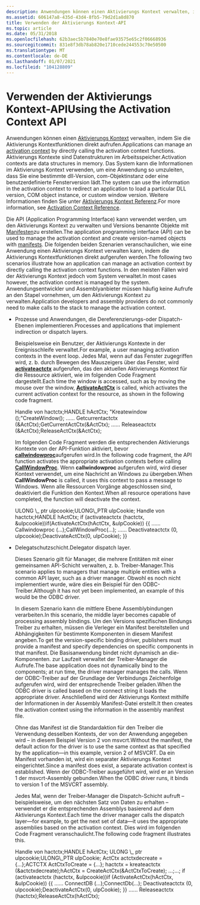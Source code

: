```yaml
---
description: Anwendungen können einen Aktivierungs Kontext verwalten, indem Sie die Aktivierungs Kontextfunktionen direkt aufrufen.
ms.assetid: 606147a8-435d-43d4-8fb5-79d2d1a8d870
title: Verwenden der Aktivierungs Kontext-API
ms.topic: article
ms.date: 05/31/2018
ms.openlocfilehash: 62b3aec5b7840e70e8fae93575e65c2f06668936
ms.sourcegitcommit: 831e8f3db78ab820e1710cede244553c70e50500
ms.translationtype: MT
ms.contentlocale: de-DE
ms.lasthandoff: 01/07/2021
ms.locfileid: "104128809"
---
```

# <a name="using-the-activation-context-api"></a><span data-ttu-id="e12ea-103">Verwenden der Aktivierungs Kontext-API</span><span class="sxs-lookup"><span data-stu-id="e12ea-103">Using the Activation Context API</span></span>

<span data-ttu-id="e12ea-104">Anwendungen können einen [Aktivierungs Kontext](activation-contexts.md) verwalten, indem Sie die Aktivierungs Kontextfunktionen direkt aufrufen.</span><span class="sxs-lookup"><span data-stu-id="e12ea-104">Applications can manage an [activation context](activation-contexts.md) by directly calling the activation context functions.</span></span> <span data-ttu-id="e12ea-105">Aktivierungs Kontexte sind Datenstrukturen im Arbeitsspeicher.</span><span class="sxs-lookup"><span data-stu-id="e12ea-105">Activation contexts are data structures in memory.</span></span> <span data-ttu-id="e12ea-106">Das System kann die Informationen im Aktivierungs Kontext verwenden, um eine Anwendung so umzuleiten, dass Sie eine bestimmte dll-Version, com-Objektinstanz oder eine benutzerdefinierte Fensterversion lädt.</span><span class="sxs-lookup"><span data-stu-id="e12ea-106">The system can use the information in the activation context to redirect an application to load a particular DLL version, COM object instance, or custom window version.</span></span> <span data-ttu-id="e12ea-107">Weitere Informationen finden Sie unter [Aktivierungs Kontext Referenz](activation-context-reference.md).</span><span class="sxs-lookup"><span data-stu-id="e12ea-107">For more information, see [Activation Context Reference](activation-context-reference.md).</span></span>

<span data-ttu-id="e12ea-108">Die API (Application Programming Interface) kann verwendet werden, um den Aktivierungs Kontext zu verwalten und Versions benannte Objekte mit [Manifesten](manifests.md)zu erstellen.</span><span class="sxs-lookup"><span data-stu-id="e12ea-108">The application programming interface (API) can be used to manage the activation context and create version-named objects with [manifests](manifests.md).</span></span> <span data-ttu-id="e12ea-109">Die folgenden beiden Szenarien veranschaulichen, wie eine Anwendung einen Aktivierungs Kontext verwalten kann, indem die Aktivierungs Kontextfunktionen direkt aufgerufen werden.</span><span class="sxs-lookup"><span data-stu-id="e12ea-109">The following two scenarios illustrate how an application can manage an activation context by directly calling the activation context functions.</span></span> <span data-ttu-id="e12ea-110">In den meisten Fällen wird der Aktivierungs Kontext jedoch vom System verwaltet.</span><span class="sxs-lookup"><span data-stu-id="e12ea-110">In most cases however, the activation context is managed by the system.</span></span> <span data-ttu-id="e12ea-111">Anwendungsentwickler und Assemblyanbieter müssen häufig keine Aufrufe an den Stapel vornehmen, um den Aktivierungs Kontext zu verwalten.</span><span class="sxs-lookup"><span data-stu-id="e12ea-111">Application developers and assembly providers do not commonly need to make calls to the stack to manage the activation context.</span></span>

-   <span data-ttu-id="e12ea-112">Prozesse und Anwendungen, die Dereferenzierungs-oder Dispatch-Ebenen implementieren.</span><span class="sxs-lookup"><span data-stu-id="e12ea-112">Processes and applications that implement indirection or dispatch layers.</span></span>

    <span data-ttu-id="e12ea-113">Beispielsweise ein Benutzer, der Aktivierungs Kontexte in der Ereignisschleife verwaltet.</span><span class="sxs-lookup"><span data-stu-id="e12ea-113">For example, a user managing activation contexts in the event loop.</span></span> <span data-ttu-id="e12ea-114">Jedes Mal, wenn auf das Fenster zugegriffen wird, z. b. durch Bewegen des Mauszeigers über das Fenster, wird [**activateactctx**](/windows/desktop/api/Winbase/nf-winbase-activateactctx) aufgerufen, das den aktuellen Aktivierungs Kontext für die Ressource aktiviert, wie im folgenden Code Fragment dargestellt.</span><span class="sxs-lookup"><span data-stu-id="e12ea-114">Each time the window is accessed, such as by moving the mouse over the window, [**ActivateActCtx**](/windows/desktop/api/Winbase/nf-winbase-activateactctx) is called, which activates the current activation context for the resource, as shown in the following code fragment.</span></span>

    <dl> <span data-ttu-id="e12ea-115">Handle von hactctx;</span><span class="sxs-lookup"><span data-stu-id="e12ea-115">HANDLE hActCtx;</span></span>  
    <span data-ttu-id="e12ea-116">"Kreatewindow ();"</span><span class="sxs-lookup"><span data-stu-id="e12ea-116">CreateWindow();</span></span>  
    <span data-ttu-id="e12ea-117">...</span><span class="sxs-lookup"><span data-stu-id="e12ea-117">...</span></span>  
    <span data-ttu-id="e12ea-118">Getcurrentactctx (&ActCtx);</span><span class="sxs-lookup"><span data-stu-id="e12ea-118">GetCurrentActCtx(&ActCtx);</span></span>  
    <span data-ttu-id="e12ea-119">...</span><span class="sxs-lookup"><span data-stu-id="e12ea-119">...</span></span>  
    <span data-ttu-id="e12ea-120">Releaseactctx (&ActCtx);</span><span class="sxs-lookup"><span data-stu-id="e12ea-120">ReleaseActCtx(&ActCtx);</span></span>  
    </dl>

    <span data-ttu-id="e12ea-121">Im folgenden Code Fragment werden die entsprechenden Aktivierungs Kontexte von der API-Funktion aktiviert, bevor [**callwindowproc**](/windows/win32/api/winuser/nf-winuser-callwindowproca)aufgerufen wird.</span><span class="sxs-lookup"><span data-stu-id="e12ea-121">In the following code fragment, the API function activates the appropriate activation contexts before calling [**CallWindowProc**](/windows/win32/api/winuser/nf-winuser-callwindowproca).</span></span> <span data-ttu-id="e12ea-122">Wenn **callwindowproc** aufgerufen wird, wird dieser Kontext verwendet, um eine Nachricht an Windows zu übergeben.</span><span class="sxs-lookup"><span data-stu-id="e12ea-122">When **CallWindowProc** is called, it uses this context to pass a message to Windows.</span></span> <span data-ttu-id="e12ea-123">Wenn alle Ressourcen Vorgänge abgeschlossen sind, deaktiviert die Funktion den Kontext.</span><span class="sxs-lookup"><span data-stu-id="e12ea-123">When all resource operations have completed, the function will deactivate the context.</span></span>

    <dl> <span data-ttu-id="e12ea-124">ULONG \_ ptr ulpcookie;</span><span class="sxs-lookup"><span data-stu-id="e12ea-124">ULONG\_PTR ulpCookie;</span></span>  
    <span data-ttu-id="e12ea-125">Handle von hactctx;</span><span class="sxs-lookup"><span data-stu-id="e12ea-125">HANDLE hActCtx;</span></span>  
    <span data-ttu-id="e12ea-126">if (activateactctx (hactctx, &ulpcookie))</span><span class="sxs-lookup"><span data-stu-id="e12ea-126">if(ActivateActCtx(hActCtx, &ulpCookie))</span></span>  
    <span data-ttu-id="e12ea-127">{</span><span class="sxs-lookup"><span data-stu-id="e12ea-127">{</span></span>  
    <span data-ttu-id="e12ea-128">...</span><span class="sxs-lookup"><span data-stu-id="e12ea-128">...</span></span>  
    <span data-ttu-id="e12ea-129">Callwindowproc (...);</span><span class="sxs-lookup"><span data-stu-id="e12ea-129">CallWindowProc(...);</span></span>  
    <span data-ttu-id="e12ea-130">...</span><span class="sxs-lookup"><span data-stu-id="e12ea-130">...</span></span>  
    <span data-ttu-id="e12ea-131">Deactivateactctx (0, ulpcookie);</span><span class="sxs-lookup"><span data-stu-id="e12ea-131">DeactivateActCtx(0, ulpCookie);</span></span>  
    <span data-ttu-id="e12ea-132">}</span><span class="sxs-lookup"><span data-stu-id="e12ea-132">}</span></span>  
    </dl>

-   <span data-ttu-id="e12ea-133">Delegatschutzschicht.</span><span class="sxs-lookup"><span data-stu-id="e12ea-133">Delegator dispatch layer.</span></span>

    <span data-ttu-id="e12ea-134">Dieses Szenario gilt für Manager, die mehrere Entitäten mit einer gemeinsamen API-Schicht verwalten, z. b. Treiber-Manager.</span><span class="sxs-lookup"><span data-stu-id="e12ea-134">This scenario applies to managers that manage multiple entities with a common API layer, such as a driver manager.</span></span> <span data-ttu-id="e12ea-135">Obwohl es noch nicht implementiert wurde, wäre dies ein Beispiel für den ODBC-Treiber.</span><span class="sxs-lookup"><span data-stu-id="e12ea-135">Although it has not yet been implemented, an example of this would be the ODBC driver.</span></span>

    <span data-ttu-id="e12ea-136">In diesem Szenario kann die mittlere Ebene Assemblybindungen verarbeiten.</span><span class="sxs-lookup"><span data-stu-id="e12ea-136">In this scenario, the middle layer becomes capable of processing assembly bindings.</span></span> <span data-ttu-id="e12ea-137">Um den Versions spezifischen Bindungs Treiber zu erhalten, müssen die Verleger ein Manifest bereitstellen und Abhängigkeiten für bestimmte Komponenten in diesem Manifest angeben.</span><span class="sxs-lookup"><span data-stu-id="e12ea-137">To get the version-specific binding driver, publishers must provide a manifest and specify dependencies on specific components in that manifest.</span></span> <span data-ttu-id="e12ea-138">Die Basisanwendung bindet nicht dynamisch an die-Komponenten. zur Laufzeit verwaltet der Treiber-Manager die Aufrufe.</span><span class="sxs-lookup"><span data-stu-id="e12ea-138">The base application does not dynamically bind to the components; at run time, the driver manager manages the calls.</span></span> <span data-ttu-id="e12ea-139">Wenn der ODBC-Treiber auf der Grundlage der Verbindungs Zeichenfolge aufgerufen wird, wird der entsprechende Treiber geladen.</span><span class="sxs-lookup"><span data-stu-id="e12ea-139">When the ODBC driver is called based on the connect string it loads the appropriate driver.</span></span> <span data-ttu-id="e12ea-140">Anschließend wird der Aktivierungs Kontext mithilfe der Informationen in der Assembly Manifest-Datei erstellt.</span><span class="sxs-lookup"><span data-stu-id="e12ea-140">It then creates the activation context using the information in the assembly manifest file.</span></span>

    <span data-ttu-id="e12ea-141">Ohne das Manifest ist die Standardaktion für den Treiber die Verwendung desselben Kontexts, der von der Anwendung angegeben wird – in diesem Beispiel Version 2 von msvcrt.</span><span class="sxs-lookup"><span data-stu-id="e12ea-141">Without the manifest, the default action for the driver is to use the same context as that specified by the application—in this example, version 2 of MSVCRT.</span></span> <span data-ttu-id="e12ea-142">Da ein Manifest vorhanden ist, wird ein separater Aktivierungs Kontext eingerichtet.</span><span class="sxs-lookup"><span data-stu-id="e12ea-142">Since a manifest does exist, a separate activation context is established.</span></span> <span data-ttu-id="e12ea-143">Wenn der ODBC-Treiber ausgeführt wird, wird er an Version 1 der msvcrt-Assembly gebunden.</span><span class="sxs-lookup"><span data-stu-id="e12ea-143">When the ODBC driver runs, it binds to version 1 of the MSVCRT assembly.</span></span>

    <span data-ttu-id="e12ea-144">Jedes Mal, wenn der Treiber-Manager die Dispatch-Schicht aufruft – beispielsweise, um den nächsten Satz von Daten zu erhalten – verwendet er die entsprechenden Assemblys basierend auf dem Aktivierungs Kontext.</span><span class="sxs-lookup"><span data-stu-id="e12ea-144">Each time the driver manager calls the dispatch layer—for example, to get the next set of data—it uses the appropriate assemblies based on the activation context.</span></span> <span data-ttu-id="e12ea-145">Dies wird im folgenden Code Fragment veranschaulicht.</span><span class="sxs-lookup"><span data-stu-id="e12ea-145">The following code fragment illustrates this.</span></span>

    <dl> <span data-ttu-id="e12ea-146">Handle von hactctx;</span><span class="sxs-lookup"><span data-stu-id="e12ea-146">HANDLE hActCtx;</span></span>  
    <span data-ttu-id="e12ea-147">ULONG \_ ptr ulpcookie;</span><span class="sxs-lookup"><span data-stu-id="e12ea-147">ULONG\_PTR ulpCookie;</span></span>  
    <span data-ttu-id="e12ea-148">ActCtx actctxdecreate = {...};</span><span class="sxs-lookup"><span data-stu-id="e12ea-148">ACTCTX ActCtxToCreate = {...};</span></span>  
    <span data-ttu-id="e12ea-149">hactctx = kreateactctx (&actctxdecreate);</span><span class="sxs-lookup"><span data-stu-id="e12ea-149">hActCtx = CreateActCtx(&ActCtxToCreate);</span></span>  
    <span data-ttu-id="e12ea-150">...;</span><span class="sxs-lookup"><span data-stu-id="e12ea-150">...;</span></span>  
    <span data-ttu-id="e12ea-151">if (activateactctx (hactctx, &ulpcookie))</span><span class="sxs-lookup"><span data-stu-id="e12ea-151">if (ActivateActCtx(hActCtx, &ulpCookie))</span></span>  
    <span data-ttu-id="e12ea-152">{</span><span class="sxs-lookup"><span data-stu-id="e12ea-152">{</span></span>  
    <span data-ttu-id="e12ea-153">...</span><span class="sxs-lookup"><span data-stu-id="e12ea-153">...</span></span>  
    <span data-ttu-id="e12ea-154">ConnectDB (...);</span><span class="sxs-lookup"><span data-stu-id="e12ea-154">ConnectDb(...);</span></span>  
    <span data-ttu-id="e12ea-155">Deactivateactctx (0, ulpcookie);</span><span class="sxs-lookup"><span data-stu-id="e12ea-155">DeactivateActCtx(0, ulpCookie);</span></span>  
    <span data-ttu-id="e12ea-156">}</span><span class="sxs-lookup"><span data-stu-id="e12ea-156">}</span></span>  
    <span data-ttu-id="e12ea-157">...</span><span class="sxs-lookup"><span data-stu-id="e12ea-157">...</span></span>  
    <span data-ttu-id="e12ea-158">Releaseactctx (hactctx);</span><span class="sxs-lookup"><span data-stu-id="e12ea-158">ReleaseActCtx(hActCtx);</span></span>  
    </dl>

 

 
